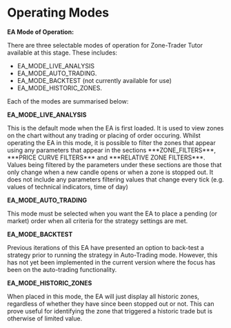 # Operating Modes

**EA Mode of Operation:**

There are three selectable modes of operation for Zone-Trader Tutor available at this stage. These includes:

* EA\_MODE\_LIVE\_ANALYSIS 
* EA\_MODE\_AUTO\_TRADING. 
* EA\_MODE\_BACKTEST \(not currently available for use\)
* EA\_MODE\_HISTORIC\_ZONES.

Each of the modes are summarised below:

**EA\_MODE\_LIVE\_ANALYSIS**

This is the default mode when the EA is first loaded. It is used to view zones on the chart without any trading or placing of order occuring. Whilst operating the EA in this mode, it is possible to filter the zones that appear using any parameters that appear in the sections \*\*\*ZONE\_FILTERS\*\*\*, \*\*\*PRICE CURVE FILTERS\*\*\* and \*\*\*RELATIVE ZONE FILTERS\*\*\*. Values being filtered by the parameters under these sections are those that only change when a new candle opens or when a zone is stopped out. It does not include any parameters filtering values that change every tick \(e.g. values of technical indicators, time of day\)

**EA\_MODE\_AUTO\_TRADING**

This mode must be selected when you want the EA to place a pending \(or market\) order when all criteria for the strategy settings are met.

**EA\_MODE\_BACKTEST**

Previous iterations of this EA have presented an option to back-test a strategy prior to running the strategy in Auto-Trading mode. However, this has not yet been implemented in the current version where the focus has been on the auto-trading functionality.

**EA\_MODE\_HISTORIC\_ZONES**

When placed in this mode, the EA will just display all historic zones, regardless of whether they have since been stopped out or not. This can prove useful for identifying the zone that triggered a historic trade but is otherwise of limited value.

